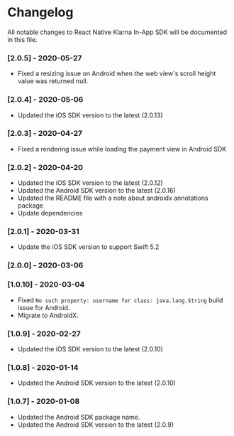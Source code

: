 # Changelog
All notable changes to React Native Klarna In-App SDK will be documented in this file.

### [2.0.5] - 2020-05-27
- Fixed a resizing issue on Android when the web view's scroll height value was returned null. 

### [2.0.4] - 2020-05-06
- Updated the iOS SDK version to the latest (2.0.13)

### [2.0.3] - 2020-04-27
- Fixed a rendering issue while loading the payment view in Android SDK 

### [2.0.2] - 2020-04-20
- Updated the iOS SDK version to the latest (2.0.12)
- Updated the Android SDK version to the latest (2.0.16)
- Updated the README file with a note about androidx annotations package
- Update dependencies

### [2.0.1] - 2020-03-31
- Update the iOS SDK version to support Swift 5.2

### [2.0.0] - 2020-03-06

### [1.0.10] - 2020-03-04
- Fixed `No such property: username for class: java.lang.String` build issue for Android.
- Migrate to AndroidX.

### [1.0.9] - 2020-02-27
- Updated the iOS SDK version to the latest (2.0.10)

### [1.0.8] - 2020-01-14
- Updated the Android SDK version to the latest (2.0.10)

### [1.0.7] - 2020-01-08
- Updated the Android SDK package name.
- Updated the Android SDK version to the latest (2.0.9)
